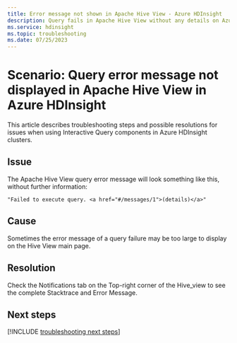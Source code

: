 ```yaml
---
title: Error message not shown in Apache Hive View - Azure HDInsight
description: Query fails in Apache Hive View without any details on Azure HDInsight cluster.
ms.service: hdinsight
ms.topic: troubleshooting
ms.date: 07/25/2023
---
```


# Scenario: Query error message not displayed in Apache Hive View in Azure HDInsight

This article describes troubleshooting steps and possible resolutions for issues when using Interactive Query components in Azure HDInsight clusters.

## Issue

The Apache Hive View query error message will look something like this, without further information:

```
"Failed to execute query. <a href="#/messages/1">(details)</a>"
```

## Cause

Sometimes the error message of a query failure may be too large to display on the Hive View main page.

## Resolution

Check the Notifications tab on the Top-right corner of the Hive_view to see the complete Stacktrace and Error Message.

## Next steps

[!INCLUDE [troubleshooting next steps](../includes/hdinsight-troubleshooting-next-steps.md)]
